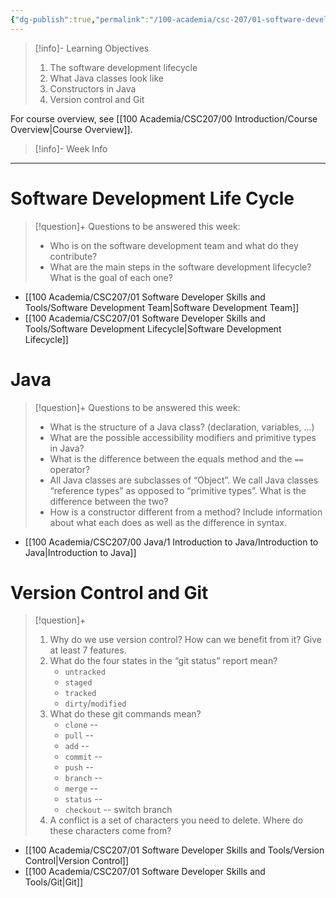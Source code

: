 ```yaml
---
{"dg-publish":true,"permalink":"/100-academia/csc-207/01-software-developer-skills-and-tools/week-1-a-tour-of-software-design-version-control/","tags":["university","#lecture","#note"],"created":"2024-09-03T12:59:52.930-04:00","updated":"2024-09-27T18:53:16.984-04:00"}
---
```


> [!info]- Learning Objectives
> 1. The software development lifecycle
> 2. What Java classes look like
> 3. Constructors in Java
> 4. Version control and Git

For course overview, see [[100 Academia/CSC207/00 Introduction/Course Overview\|Course Overview]].

> [!info]- Week Info
> 

---
# Software Development Life Cycle

> [!question]+ Questions to be answered this week:
> - Who is on the software development team and what do they contribute?
> - What are the main steps in the software development lifecycle? What is the goal of each one?

- [[100 Academia/CSC207/01 Software Developer Skills and Tools/Software Development Team\|Software Development Team]]
- [[100 Academia/CSC207/01 Software Developer Skills and Tools/Software Development Lifecycle\|Software Development Lifecycle]]
# Java

> [!question]+ Questions to be answered this week:
> - What is the structure of a Java class? (declaration, variables, …)
> - What are the possible accessibility modifiers and primitive types in Java?
> - What is the difference between the equals method and the `==` operator?
> - All Java classes are subclasses of “Object”. We call Java classes “reference types” as opposed to “primitive types”. What is the difference between the two?
> - How is a constructor different from a method? Include information about what each does as well as the difference in syntax.

- [[100 Academia/CSC207/00 Java/1 Introduction to Java/Introduction to Java\|Introduction to Java]]

# Version Control and Git

> [!question]+
> 1. Why do we use version control? How can we benefit from it? Give at least 7 features.
> 2. What do the four states in the “git status” report mean?
>     - `untracked`
>     - `staged`
>     - `tracked` 
>     - `dirty`/`modified`
> 3. What do these git commands mean?
>     - `clone` --
>     - `pull` --
>     - `add` --
>     - `commit` --
>     - `push` --
>     - `branch` --
>     - `merge` --
>     - `status` --
>     - `checkout` -- switch branch
> 4. A conflict is a set of characters you need to delete. Where do these characters come from?

- [[100 Academia/CSC207/01 Software Developer Skills and Tools/Version Control\|Version Control]]
- [[100 Academia/CSC207/01 Software Developer Skills and Tools/Git\|Git]]
